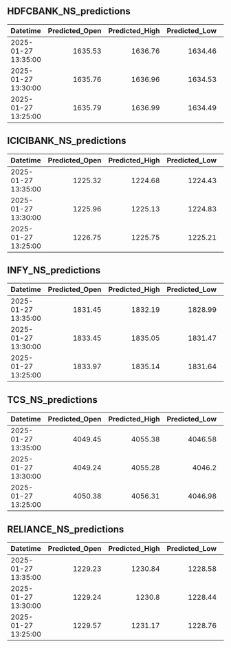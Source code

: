 ## HDFCBANK_NS_predictions
| Datetime            |   Predicted_Open |   Predicted_High |   Predicted_Low |   Predicted_Close |   Predicted_Volume |
|:--------------------|-----------------:|-----------------:|----------------:|------------------:|-------------------:|
| 2025-01-27 13:35:00 |          1635.53 |          1636.76 |         1634.46 |           1635.08 |             219467 |
| 2025-01-27 13:30:00 |          1635.76 |          1636.96 |         1634.53 |           1635.07 |             245605 |
| 2025-01-27 13:25:00 |          1635.79 |          1636.99 |         1634.49 |           1635.02 |             251957 |

## ICICIBANK_NS_predictions
| Datetime            |   Predicted_Open |   Predicted_High |   Predicted_Low |   Predicted_Close |   Predicted_Volume |
|:--------------------|-----------------:|-----------------:|----------------:|------------------:|-------------------:|
| 2025-01-27 13:35:00 |          1225.32 |          1224.68 |         1224.43 |           1224.48 |            83892   |
| 2025-01-27 13:30:00 |          1225.96 |          1225.13 |         1224.83 |           1224.88 |            89399.7 |
| 2025-01-27 13:25:00 |          1226.75 |          1225.75 |         1225.21 |           1225.44 |            99478.6 |

## INFY_NS_predictions
| Datetime            |   Predicted_Open |   Predicted_High |   Predicted_Low |   Predicted_Close |   Predicted_Volume |
|:--------------------|-----------------:|-----------------:|----------------:|------------------:|-------------------:|
| 2025-01-27 13:35:00 |          1831.45 |          1832.19 |         1828.99 |           1829.81 |            82545.4 |
| 2025-01-27 13:30:00 |          1833.45 |          1835.05 |         1831.47 |           1832.12 |            71780.1 |
| 2025-01-27 13:25:00 |          1833.97 |          1835.14 |         1831.64 |           1832.27 |            78280.2 |

## TCS_NS_predictions
| Datetime            |   Predicted_Open |   Predicted_High |   Predicted_Low |   Predicted_Close |   Predicted_Volume |
|:--------------------|-----------------:|-----------------:|----------------:|------------------:|-------------------:|
| 2025-01-27 13:35:00 |          4049.45 |          4055.38 |         4046.58 |           4050.07 |            27194.5 |
| 2025-01-27 13:30:00 |          4049.24 |          4055.28 |         4046.2  |           4049.97 |            26275.8 |
| 2025-01-27 13:25:00 |          4050.38 |          4056.31 |         4046.98 |           4051.01 |            25564.9 |

## RELIANCE_NS_predictions
| Datetime            |   Predicted_Open |   Predicted_High |   Predicted_Low |   Predicted_Close |   Predicted_Volume |
|:--------------------|-----------------:|-----------------:|----------------:|------------------:|-------------------:|
| 2025-01-27 13:35:00 |          1229.23 |          1230.84 |         1228.58 |           1229.51 |            95297.4 |
| 2025-01-27 13:30:00 |          1229.24 |          1230.8  |         1228.44 |           1229.49 |            99180.5 |
| 2025-01-27 13:25:00 |          1229.57 |          1231.17 |         1228.76 |           1229.88 |           100146   |

